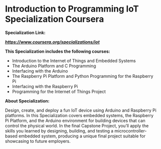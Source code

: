 # Introduction to Programming IoT Specialization Coursera

**Specialization Link:**

***https://www.coursera.org/specializations/iot***

**This Specialization includes the following courses:**

* Introduction to the Internet of Things and Embedded Systems
* The Arduino Platform and C Programming
* Interfacing with the Arduino
* The Raspberry Pi Platform and Python Programming for the Raspberry Pi
* Interfacing with the Raspberry Pi
* Programming for the Internet of Things Project


**About Specialization:**

Design, create, and deploy a fun IoT device using Arduino and Raspberry Pi platforms. In this Specialization covers embedded systems, the Raspberry Pi Platform, and the Arduino environment for building devices that can control the physical world. In the final Capstone Project, you’ll apply the skills you learned by designing, building, and testing a microcontroller-based embedded system, producing a unique final project suitable for showcasing to future employers.
